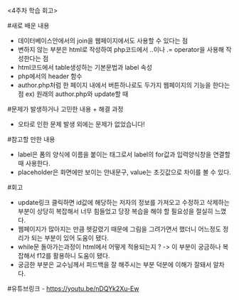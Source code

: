 <4주차 학습 회고>


#새로 배운 내용

- 데이터베이스안에서의 join을 웹페이지에서도 사용할 수 있다는 점
- 변하지 않는 부분은 html로 작성하여 php코드에서 ..이나 .= operator을 사용해 작성한다는 점
- html코드에서 table생성하는 기본문법과 label 속성
- php에서의 header 함수
- author.php처럼 한 페이지 내에서 버튼하나로도 두가지 웹페이지의 기능을 한다는 점 ex) 원래의 author.php와 update할 때


#문제가 발생하거나 고민한 내용 + 해결 과정

- 오타로 인한 문제 발생 외에는 문제가 없었습니다!


#참고할 만한 내용

- label은 폼의 양식에 이름을 붙이는 태그로서 label의 for값과 입력양식창을 연결할 때 사용한다.
- placeholder은 화면에만 보이는 안내문구, value는 초깃값으로 차이를 볼 수 있다.


#회고

- update링크 클릭하면 id값에 해당하는 저자의 정보를 가져오고 수정하고 삭제하는 부분이 상당히 복잡해서 너무 힘들었고 당장 복습을 해야 할 필요성을 절실히 느꼈다.
- 웹페이지가 많아지는 만큼 헷갈렸기 때문에 그림을 그려가면서 했더니 어느정도 정리가 되는 부분이 있어 도움이 됐다.
- while문 돌아가는과정이 html에서 어떻게 적용되는지 ? -> 이 부분이 궁금하나 복잡해서 f12를 활용하니 도움이 됐다.
- 궁금한 부분은 교수님께서 피드백을 잘 해주시는 부분 덕분에 이해가 잘돼서 알차다.  


#유튜브링크 -  https://youtu.be/nDQYk2Xu-Ew
